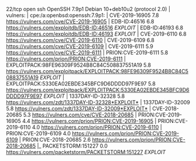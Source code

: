 22/tcp   open  ssh        OpenSSH 7.9p1 Debian 10+deb10u2 (protocol 2.0)
| vulners: 
|   cpe:/a:openbsd:openssh:7.9p1: 
|     	CVE-2019-16905	7.8	<https://vulners.com/cve/CVE-2019-16905>
|     	EDB-ID:46516	6.8	<https://vulners.com/exploitdb/EDB-ID:46516>	*EXPLOIT*
|     	EDB-ID:46193	6.8	<https://vulners.com/exploitdb/EDB-ID:46193>	*EXPLOIT*
|     	CVE-2019-6110	6.8	<https://vulners.com/cve/CVE-2019-6110>
|     	CVE-2019-6109	6.8	<https://vulners.com/cve/CVE-2019-6109>
|     	CVE-2019-6111	5.9	<https://vulners.com/cve/CVE-2019-6111>
|     	PRION:CVE-2019-6111	5.8	<https://vulners.com/prion/PRION:CVE-2019-6111>
|     	EXPLOITPACK:98FE96309F9524B8C84C508837551A19	5.8	<https://vulners.com/exploitpack/EXPLOITPACK:98FE96309F9524B8C84C508837551A19>	*EXPLOIT*
|     	EXPLOITPACK:5330EA02EBDE345BFC9D6DDDD97F9E97	5.8	<https://vulners.com/exploitpack/EXPLOITPACK:5330EA02EBDE345BFC9D6DDDD97F9E97>	*EXPLOIT*
|     	1337DAY-ID-32328	5.8	<https://vulners.com/zdt/1337DAY-ID-32328*EXPLOIT*>
|     	1337DAY-ID-32009	5.8	<https://vulners.com/zdt/1337DAY-ID-32009*EXPLOIT*>
|     	CVE-2018-20685	5.3	<https://vulners.com/cve/CVE-2018-20685>
|     	PRION:CVE-2019-16905	4.4	<https://vulners.com/prion/PRION:CVE-2019-16905>
|     	PRION:CVE-2019-6110	4.0	<https://vulners.com/prion/PRION:CVE-2019-6110>
|     	PRION:CVE-2019-6109	4.0	<https://vulners.com/prion/PRION:CVE-2019-6109>
|     	PRION:CVE-2018-20685	2.6	<https://vulners.com/prion/PRION:CVE-2018-20685>
|_    	PACKETSTORM:151227	0.0	<https://vulners.com/packetstorm/PACKETSTORM:151227>	*EXPLOIT*





